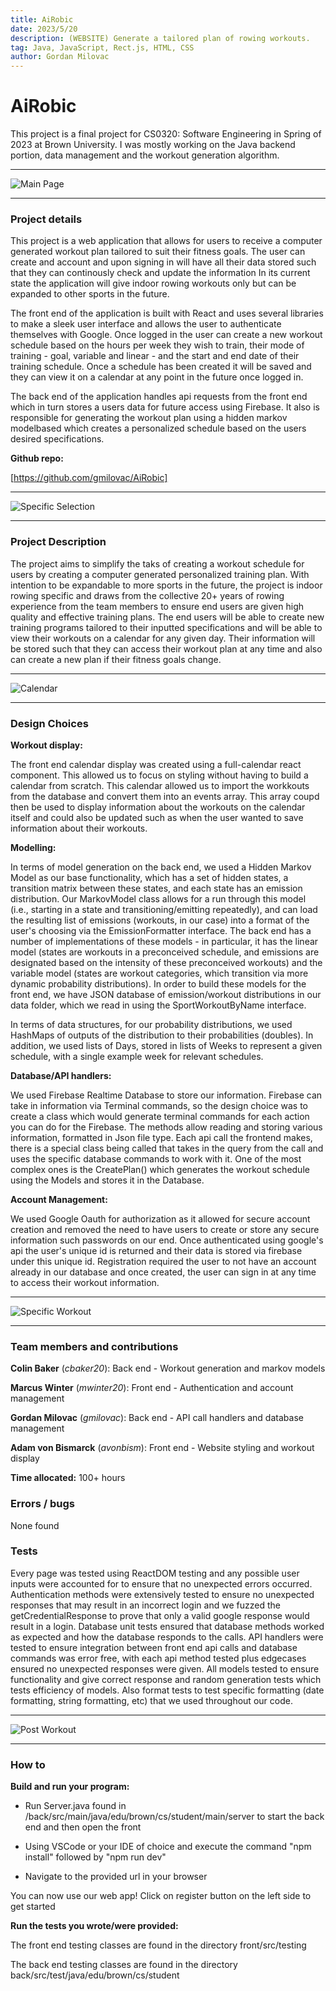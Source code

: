 ```yaml
---
title: AiRobic
date: 2023/5/20
description: (WEBSITE) Generate a tailored plan of rowing workouts.
tag: Java, JavaScript, Rect.js, HTML, CSS
author: Gordan Milovac
---
```


# AiRobic

This project is a final project for CS0320: Software Engineering in Spring of 2023 at Brown University. I was mostly working on the Java backend portion, data management and the workout generation algorithm.

---

![Main Page](/images/cool.png)

---

### Project details

This project is a web application that allows for users to receive a computer generated workout plan tailored to suit their fitness goals. The user can create and account and upon signing in will have all their data stored such that they can continously check and update the information In its current state the application will give indoor rowing workouts only but can be expanded to other sports in the future.

The front end of the application is built with React and uses several libraries to make a sleek user interface and allows the user to authenticate themselves with Google. Once logged in the user can create a new workout schedule based on the hours per week they wish to train, their mode of training - goal, variable and linear - and the start and end date of their training schedule. Once a schedule has been created it will be saved and they can view it on a calendar at any point in the future once logged in.

The back end of the application handles api requests from the front end which in turn stores a users data for future access using Firebase. It also is responsible for generating the workout plan using a hidden markov modelbased which creates a personalized schedule based on the users desired specifications.

**Github repo:**

[https://github.com/gmilovac/AiRobic]

---

![Specific Selection](/images/whatwork.png)

---

### Project Description

The project aims to simplify the taks of creating a workout schedule for users by creating a computer generated personalized training plan. With intention to be expandable to more sports in the future, the project is indoor rowing specific and draws from the collective 20+ years of rowing experience from the team members to ensure end users are given high quality and effective training plans. The end users will be able to create new training programs tailored to their inputted specifications and will be able to view their workouts on a calendar for any given day. Their information will be stored such that they can access their workout plan at any time and also can create a new plan if their fitness goals change.

---

![Calendar](/images/plan.png)

---

### Design Choices

**Workout display:**

The front end calendar display was created using a full-calendar react component. This allowed us to focus on styling without having to build a calendar from scratch. This calendar allowed us to import the workkouts from the database and convert them into an events array. This array coupd then be used to display information about the workouts on the calendar itself and could also be updated such as when the user wanted to save information about their workouts.

**Modelling:**

In terms of model generation on the back end, we used a Hidden Markov Model as our base functionality,
which has a set of hidden states, a transition matrix between these states, and each state has an emission distribution.
Our MarkovModel class allows for a run through this model (i.e., starting in a state and transitioning/emitting
repeatedly), and can load the resulting list of emissions (workouts, in our case) into a format of the user's
choosing via the EmissionFormatter interface. The back end has a number of implementations of these models - in
particular, it has the linear model (states are workouts in a preconceived schedule, and emissions are designated
based on the intensity of these preconceived workouts) and the variable model (states are workout categories,
which transition via more dynamic probability distributions). In order to build these models for the front end,
we have JSON database of emission/workout distributions in our data folder, which we read in using the SportWorkoutByName
interface.

In terms of data structures, for our probability distributions, we used HashMaps of outputs of the distribution to their
probabilities (doubles). In addition, we used lists of Days, stored in lists of Weeks to represent a given schedule,
with a single example week for relevant schedules.

**Database/API handlers:**

We used Firebase Realtime Database to store our information. Firebase can take in information via Terminal commands, so the design choice was to create a class which would generate terminal commands for each action you can do for the Firebase. The methods allow reading and storing various information, formatted in Json file type. Each api call the frontend makes, there is a special class being called that takes in the query from the call and uses the specific database commands to work with it. One of the most complex ones is the CreatePlan() which generates the workout schedule using the Models and stores it in the Database.

**Account Management:**

We used Google Oauth for authorization as it allowed for secure account creation and removed the need to have users to create or store any secure information such passwords on our end.
Once authenticated using google's api the user's unique id is returned and their data is stored via firebase under this unique id.
Registration required the user to not have an account already in our database and once created, the user can sign in at any time to access their workout information.

---

![Specific Workout](/images/postsesh.png)

---

### Team members and contributions

**Colin Baker** (_cbaker20_): Back end - Workout generation and markov models

**Marcus Winter** (_mwinter20_): Front end - Authentication and account management

**Gordan Milovac** (_gmilovac_): Back end - API call handlers and database management

**Adam von Bismarck** (_avonbism_): Front end - Website styling and workout display

**Time allocated:** 100+ hours

### Errors / bugs

None found

### Tests

Every page was tested using ReactDOM testing and any possible user inputs were accounted for to ensure that no unexpected errors occurred.
Authentication methods were extensively tested to ensure no unexpected responses that may result in an incorrect login and we fuzzed the getCredentialResponse to prove that only a valid google response would result in a login.
Database unit tests ensured that database methods worked as expected and how the database responds to the calls.
API handlers were tested to ensure integration between front end api calls and database commands was error free, with each api method tested plus edgecases ensured no unexpected responses were given.
All models tested to ensure functionality and give correct response and random generation tests which tests efficiency of models. Also format tests to test specific formatting (date formatting, string formatting, etc) that we used throughout our code.

---

![Post Workout](/images/alr.png)

---

### How to

**Build and run your program:**

- Run Server.java found in /back/src/main/java/edu/brown/cs/student/main/server to start the back end and then open the front

- Using VSCode or your IDE of choice and execute the command "npm install" followed by "npm run dev"

- Navigate to the provided url in your browser

You can now use our web app! Click on register button on the left side to get started

**Run the tests you wrote/were provided:**

The front end testing classes are found in the directory front/src/testing

The back end testing classes are found in the directory back/src/test/java/edu/brown/cs/student
